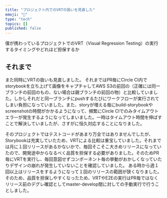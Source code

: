 ```yaml
---
title: "プロジェクト内でのVRTの扱いを見直した"
emoji: "🐙"
type: "tech"
topics: []
published: false
---
```


僕が携わっているプロジェクトでのVRT（Visual Regression Testing）の実行するタイミングやどれほど担保するか

## それまで

また同時にVRTの扱いも見直しました。
それまではPR毎にCircle CI内でstorybookを立ち上げて画像をキャプチャしてAWS S3の前回の（正確には同一ブランチの前回のもの、ない場合は親ブランチの前回の物）と比較していました。しかしそれだと同一ブランチにpushするたびにワークフローが実行されてしまい負担になっていました。また、storyが増える毎にbuild-storybookやscreenshotの時間がかかるようになって、頻繁にCircle CIでのみタイムアウトエラーが発生するようになってしまいました。一時はタイムアウト時間を伸ばすことで解決していましたが、さすがに恒久対応することになりました。

そのプロジェクトではテストコードがあまり万全ではありませんでしたが、Storybookは充実していたため、VRTによる比較は重宝していました。それまでは月に１回リリースがあるかないかで、毎回そこそこ大きめリリースになっていたので、開発途中からなるべく品質を担保する必要がありました。そのためPR毎にVRTを実行し、毎回意図せずコンポーネント毎の挙動がおかしくなっていたりデザインの崩れが発生していないことを確認していました。
ある時から週１回以上はリリースをするようになって１回のリリースの範囲が狭くなりました。そのため、品質を担保しやすくなったため、VRTやE2Eの実行はPR毎ではなくリリース前のデグレ確認としてmaster-develop間に対しての手動実行で行うことしました。
